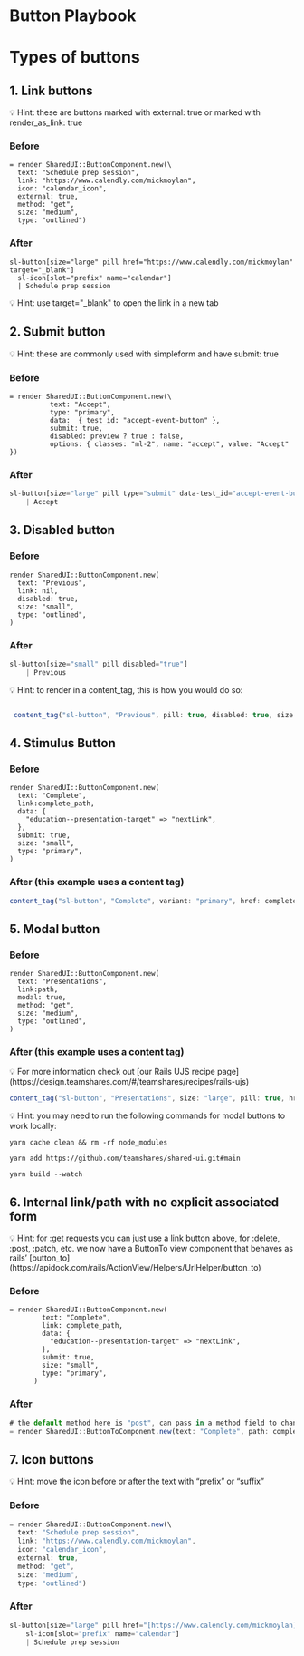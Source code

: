 # Button Playbook

# Types of buttons

## 1. Link buttons

<aside>
💡 Hint: these are buttons marked with external: true or marked with render_as_link: true

</aside>

### Before

```
= render SharedUI::ButtonComponent.new(\
  text: "Schedule prep session",
  link: "https://www.calendly.com/mickmoylan",
  icon: "calendar_icon",
  external: true,
  method: "get",
  size: "medium",
  type: "outlined")
```

### After

```
sl-button[size="large" pill href="https://www.calendly.com/mickmoylan" target="_blank"]
  sl-icon[slot="prefix" name="calendar"]
  | Schedule prep session
```

<aside>
💡 Hint: use target="_blank" to open the link in a new tab

</aside>

## 2. Submit button

<aside>
💡 Hint: these are commonly used with simpleform and have submit: true

</aside>

### Before

```
= render SharedUI::ButtonComponent.new(\
          text: "Accept",
          type: "primary",
          data:  { test_id: "accept-event-button" },
          submit: true,
          disabled: preview ? true : false,
          options: { classes: "ml-2", name: "accept", value: "Accept" })
```

### After

```jsx
sl-button[size="large" pill type="submit" data-test_id="accept-event-button" variant="primary" disabled="#{preview ? true : false}"]
	| Accept
```

## 3. Disabled button

### Before

```
render SharedUI::ButtonComponent.new(
  text: "Previous",
  link: nil,
  disabled: true,
  size: "small",
  type: "outlined",
)
```

### After

```jsx
sl-button[size="small" pill disabled="true"]
	| Previous
```

<aside>
💡 Hint: to render in a content_tag, this is how you would do so:

</aside>

```jsx

 content_tag("sl-button", "Previous", pill: true, disabled: true, size: "small")
```

## 4. Stimulus Button

### Before

```
render SharedUI::ButtonComponent.new(
  text: "Complete",
  link:complete_path,
  data: {
    "education--presentation-target" => "nextLink",
  },
  submit: true,
  size: "small",
  type: "primary",
)
```

### After (this example uses a content tag)

```jsx
content_tag("sl-button", "Complete", variant: "primary", href: complete_path, pill: true, size: "small", type: "submit", "data-education--presentation-target": "nextLink")
```

## 5. Modal button

### Before

```
render SharedUI::ButtonComponent.new(
  text: "Presentations",
  link:path,
  modal: true,
  method: "get",
  size: "medium",
  type: "outlined",
)
```

### After (this example uses a content tag)

<aside>
💡 For more information check out [our Rails UJS recipe page](https://design.teamshares.com/#/teamshares/recipes/rails-ujs)

</aside>

```jsx
content_tag("sl-button", "Presentations", size: "large", pill: true, href: *path*, "data-toggle": "modal",  "data-remote": true, "data-dismissible": true, "data-close-others": true, "data-method": "get")
```

<aside>
💡 Hint: you may need to run the following commands for modal buttons to work locally:

</aside>

```
yarn cache clean && rm -rf node_modules
```

```
yarn add https://github.com/teamshares/shared-ui.git#main
```

```
yarn build --watch
```

## 6. Internal link/path with no explicit associated form

<aside>
💡 Hint: for :get requests you can just use a link button above, for :delete, :post, :patch, etc. we now have a ButtonTo view component that behaves as rails’ [button_to](https://apidock.com/rails/ActionView/Helpers/UrlHelper/button_to)

</aside>

### Before

```
= render SharedUI::ButtonComponent.new(
        text: "Complete",
        link: complete_path,
        data: {
          "education--presentation-target" => "nextLink",
        },
        submit: true,
        size: "small",
        type: "primary",
      )
```

### After

```jsx
# the default method here is "post", can pass in a method field to change
= render SharedUI::ButtonToComponent.new(text: "Complete", path: complete_path, options: {"data-education--presentation-target": "nextLink"})
```

## 7. Icon buttons

<aside>
💡 Hint: move the icon before or after the text with “prefix” or “suffix”

</aside>

### Before

```jsx
= render SharedUI::ButtonComponent.new(\
  text: "Schedule prep session",
  link: "https://www.calendly.com/mickmoylan",
  icon: "calendar_icon",
  external: true,
  method: "get",
  size: "medium",
  type: "outlined")
```

### After

```jsx
sl-button[size="large" pill href="[https://www.calendly.com/mickmoylan](https://www.calendly.com/mickmoylan)" target="_blank"]
	sl-icon[slot="prefix" name="calendar"]
	| Schedule prep session
```
